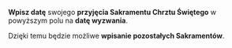 **Wpisz datę** swojego **przyjęcia Sakramentu Chrztu Świętego** w powyższym polu na **datę wyzwania**.

Dzięki temu będzie możliwe **wpisanie pozostałych Sakramentów**.
